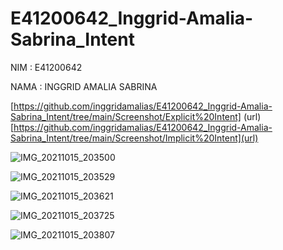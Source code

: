 # E41200642_Inggrid-Amalia-Sabrina_Intent

NIM : E41200642

NAMA : INGGRID AMALIA SABRINA

[https://github.com/inggridamalias/E41200642_Inggrid-Amalia-Sabrina_Intent/tree/main/Screenshot/Explicit%20Intent]
(url)[https://github.com/inggridamalias/E41200642_Inggrid-Amalia-Sabrina_Intent/tree/main/Screenshot/Implicit%20Intent](url)

![IMG_20211015_203500](https://user-images.githubusercontent.com/80300877/137497596-bdc82023-17ce-4f6a-ac76-48764b85abee.jpg)

![IMG_20211015_203529](https://user-images.githubusercontent.com/80300877/137497600-73ee7600-7331-4b1e-b40d-b0a1dffafcdf.jpg)

![IMG_20211015_203621](https://user-images.githubusercontent.com/80300877/137497603-cb3b5b62-48d5-42b3-b34d-3ab29bf6ebe3.jpg)

![IMG_20211015_203725](https://user-images.githubusercontent.com/80300877/137497606-f2e48ba3-80a6-4e84-b919-b8369ad105d9.jpg)

![IMG_20211015_203807](https://user-images.githubusercontent.com/80300877/137497611-e5b235c7-9efe-4bab-a062-d09e33fb48bc.jpg)

